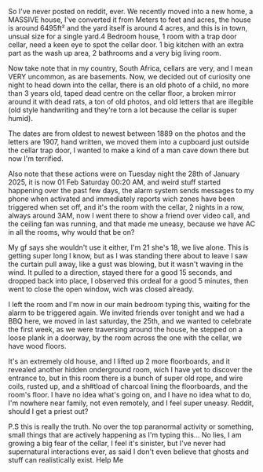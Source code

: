 So I've never posted on reddit, ever. We recently moved into a new home, a MASSIVE house, I've converted it from Meters to feet and acres, the house is around 6495ft² and the yard itself is around 4 acres, and this is in town, unsual size for a single yard.4 Bedroom house, 1 room with a trap door cellar, need a keen eye to spot the cellar door. 1 big kitchen with an extra part as the wash up area, 2 bathrooms and a very big living room.

 Now take note that in my country, South Africa, cellars are very, and I mean VERY uncommon, as are basements. Now, we decided out of curiosity one night to head down into the cellar, there is an old photo of a child, no more than 3 years old, taped dead centre on the cellar floor, a broken mirror around it with dead rats, a ton of old photos, and old letters that are illegible (old style handwriting and they're torn a lot because the cellar is super humid). 

The dates are from oldest to newest between 1889 on the photos and the letters are 1907, hand written, we moved them into a cupboard just outside the cellar trap door, I wanted to make a kind of a man cave down there but now I'm terrified.

 Also note that these actions were on Tuesday night the 28th of January 2025, it is now 01 Feb Saturday 00:20 AM, and weird stuff started happening over the past few days, the alarm system sends messages to my phone when activated and immediately reports wich zones have been triggered when set off, and it's the room with the cellar, 2 nights in a row, always around 3AM, now I went there to show a friend over video call, and the ceiling fan was running, and that made me uneasy, because we have AC in all the rooms, why would that be on?

 My gf says she wouldn't use it either, I'm 21 she's 18, we live alone. This is getting super long I know, but as I was standing there about to leave I saw the curtain pull away, like a gust was blowing, but it wasn't waving in the wind. It pulled to a direction, stayed there for a good 15 seconds, and dropped back into place, I observed this ordeal for a good 5 minutes, then went to close the open window, wich was closed already.

 I left the room and I'm now in our main bedroom typing this, waiting for the alarm to be triggered again. We invited friends over tonight and we had a BBQ here, we moved in last saturday, the 25th, and we wanted to celebrate the first week, as we were traversing around the house, he stepped on a loose plank in a doorway, by the room across the one with the cellar, we have wood floors.

 It's an extremely old house, and I lifted up 2 more floorboards, and it revealed another hidden onderground room, wich I have yet to discover the entrance to, but in this room there is a bunch of super old rope, and wire coils, rusted up, and a sh#tload of charcoal lining the floorboards, and the room's floor. I have no idea what's going on, and I have no idea what to do, I'm nowhere near family, not even remotely, and I feel super uneasy. Reddit, should I get a priest out? 

P.S this is really the truth. No over the top paranormal activity or something, small things that are actively happening as I'm typing this... No lies, I am growing a big fear of the cellar, I feel it's sinister, but I've never had supernatural interactions ever, as said I don't even believe that ghosts and stuff can realistically exist. Help Me